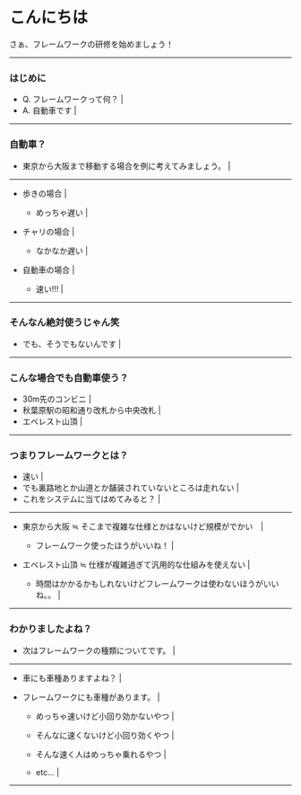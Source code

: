 # こんにちは

さぁ、フレームワークの研修を始めましょう！

---

### はじめに

- Q. フレームワークって何？ |
- A. 自動車です |

---

### 自動車？

- 東京から大阪まで移動する場合を例に考えてみましょう。 |

---

- 歩きの場合 |

    - めっちゃ遅い |

- チャリの場合 |

    - なかなか遅い |

- 自動車の場合 |

    - 速い!!! |

---

### そんなん絶対使うじゃん笑

- でも、そうでもないんです |

---

### こんな場合でも自動車使う？

- 30m先のコンビニ |
- 秋葉原駅の昭和通り改札から中央改札 |
- エベレスト山頂 |

---

### つまりフレームワークとは？

- 速い |
- でも裏路地とか山道とか舗装されていないところは走れない |
- これをシステムに当てはめてみると？ |

---

- 東京から大阪 ≒ そこまで複雑な仕様とかはないけど規模がでかい　|

    - フレームワーク使ったほうがいいね！ |

- エベレスト山頂 ≒ 仕様が複雑過ぎて汎用的な仕組みを使えない |

    - 時間はかかるかもしれないけどフレームワークは使わないほうがいいね。。 |

---

### わかりましたよね？

- 次はフレームワークの種類についてです。 |

---

- 車にも車種ありますよね？ |

- フレームワークにも車種があります。 |

    - めっちゃ速いけど小回り効かないやつ |

    - そんなに速くないけど小回り効くやつ |

    - そんな速く人はめっちゃ乗れるやつ |

    - etc... |

---




